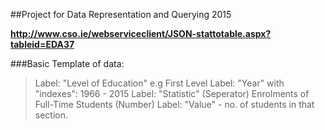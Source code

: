 ##Project for Data Representation and Querying 2015

**http://www.cso.ie/webserviceclient/JSON-stattotable.aspx?tableid=EDA37**



###Basic Template of data:

>Label: "Level of Education" e.g First Level
>Label: "Year" with "indexes": 1966 - 2015
>Label: "Statistic" (Seperator) Enrolments of Full-Time Students (Number)
>Label: "Value" - no. of students in that section.
